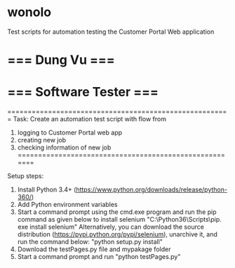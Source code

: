 # wonolo
Test scripts for automation testing the Customer Portal Web application
# === Dung Vu         ===
# === Software Tester ===

=======================================================
Task: Create an automation test script with flow from
1. logging to Customer Portal web app
2. creating new job
3. checking information of new job
=======================================================

Setup steps:
1. Install Python 3.4+ (https://www.python.org/downloads/release/python-360/)
2. Add Python environment variables
3. Start a command prompt using the cmd.exe program and run the pip command as given below to install selenium "C:\Python36\Scripts\pip. exe install selenium"
Alternatively, you can download the source distribution (https://pypi.python.org/pypi/selenium), unarchive it, and run the command below:
"python setup.py install"
4. Download the testPages.py file and mypakage folder
5. Start a command prompt and run "python testPages.py"




